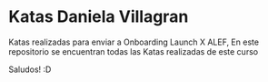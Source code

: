 # Katas Daniela Villagran
Katas realizadas para enviar a Onboarding Launch X ALEF,
En este repositorio se encuentran todas las Katas realizadas de este curso

Saludos! :D 
